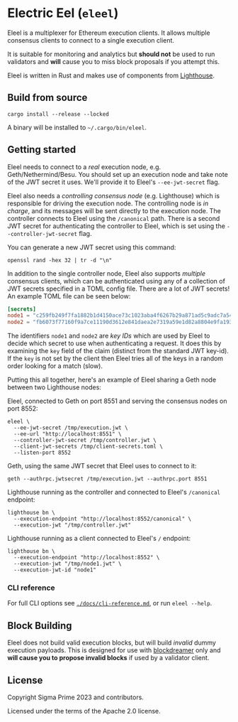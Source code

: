 Electric Eel (`eleel`)
====

Eleel is a multiplexer for Ethereum execution clients. It allows multiple consensus
clients to connect to a single execution client.

It is suitable for monitoring and analytics but **should not** be used to run
validators and **will** cause you to miss block proposals if you attempt this.

Eleel is written in Rust and makes use of components from [Lighthouse][].

## Build from source

```
cargo install --release --locked
```

A binary will be installed to `~/.cargo/bin/eleel`.

## Getting started

Eleel needs to connect to a _real_ execution node, e.g. Geth/Nethermind/Besu. You
should set up an execution node and take note of the JWT secret it uses. We'll provide it to
Eleel's `--ee-jwt-secret` flag.

Eleel also needs a _controlling consensus node_ (e.g. Lighthouse) which is responsible for driving
the execution node. The controlling node is _in charge_, and its messages will be sent
directly to the execution node. The controller connects to Eleel using the `/canonical` path. There
is a second JWT secret for authenticating the controller to Eleel, which is set using the
`--controller-jwt-secret` flag.

You can generate a new JWT secret using this command:

```
openssl rand -hex 32 | tr -d "\n"
```

In addition to the single controller node, Eleel also supports _multiple_ consensus clients,
which can be authenticated using any of a collection of JWT secrets specified in a TOML config
file. There are a lot of JWT secrets! An example TOML file can be seen below:

```toml
[secrets]
node1 = "c259fb249f7fa1882b1d4150ace73c1023aba4f6267b29a871ad5c9adc7a543a"
node2 = "fb6073f77160f9a7ce11190d3612e841daea2e7319a59e1d82a8804e9fa193ee"
```

The identifiers `node1` and `node2` are _key IDs_ which are used by Eleel to decide which secret
to use when authenticating a request. It does this by examining the `key` field of the claim
(distinct from the standard JWT key-id). If the `key` is not set by the client then Eleel
tries all of the keys in a random order looking for a match (slow).

Putting this all together, here's an example of Eleel sharing a Geth node between two Lighthouse
nodes:

Eleel, connected to Geth on port 8551 and serving the consensus nodes on port 8552:

```
eleel \
  --ee-jwt-secret /tmp/execution.jwt \
  --ee-url "http://localhost:8551" \
  --controller-jwt-secret /tmp/controller.jwt \
  --client-jwt-secrets /tmp/client-secrets.toml \
  --listen-port 8552
```

Geth, using the same JWT secret that Eleel uses to connect to it:

```
geth --authrpc.jwtsecret /tmp/execution.jwt --authrpc.port 8551
```

Lighthouse running as the controller and connected to Eleel's `/canonical` endpoint:

```
lighthouse bn \
  --execution-endpoint "http://localhost:8552/canonical" \
  --execution-jwt "/tmp/controller.jwt"
```

Lighthouse running as a client connected to Eleel's `/` endpoint:

```
lighthouse bn \
  --execution-endpoint "http://localhost:8552" \
  --execution-jwt "/tmp/node1.jwt" \
  --execution-jwt-id "node1"
```

### CLI reference

For full CLI options see [`./docs/cli-reference.md`](./docs/cli-reference.md), or run
`eleel --help`.

## Block Building

Eleel does not build valid execution blocks, but will build _invalid_ dummy execution
payloads. This is designed for use with [blockdreamer][blockdreamer] only and
**will cause you to propose invalid blocks** if used by a validator client.

## License

Copyright Sigma Prime 2023 and contributors.

Licensed under the terms of the Apache 2.0 license.

[Lighthouse]: https://github.com/sigp/lighthouse
[blockdreamer]: https://github.com/blockprint-collective/blockdreamer

